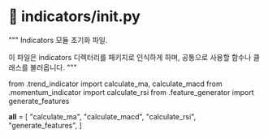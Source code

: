 # 📄 indicators/__init__.py

"""
Indicators 모듈 초기화 파일.

이 파일은 indicators 디렉터리를 패키지로 인식하게 하며,
공통으로 사용할 함수나 클래스를 불러옵니다.
"""

from .trend_indicator import calculate_ma, calculate_macd
from .momentum_indicator import calculate_rsi
from .feature_generator import generate_features

__all__ = [
    "calculate_ma",
    "calculate_macd",
    "calculate_rsi",
    "generate_features",
]
